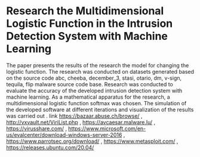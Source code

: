 # Research the Multidimensional Logistic Function  in the Intrusion Detection System with Machine Learning
The paper presents the results of the research the model for changing the logistic function. The research was conducted on datasets generated based on the source code abc, cheeba, december_3, stasi, otario, dm, v-sign, tequila, flip malware source code base. Research was conducted to evaluate the accuracy of the developed intrusion detection system with machine learning. As a mathematical apparatus for the research, a multidimensional logistic function softmax was chosen. The simulation of the developed software at different iterations and visualization of the results was carried out .
link
https://bazaar.abuse.ch/browse/ , http://vxvault.net/ViriList.php , https://avcaesar.malware.lu/ , https://virusshare.com/ , https://www.microsoft.com/en-us/evalcenter/download-windows-server-2016 , https://www.parrotsec.org/download/ , https://www.metasploit.com/ , https://releases.ubuntu.com/20.04/    
